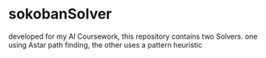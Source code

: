 # sokobanSolver
developed for my AI Coursework, this repository contains two Solvers. one using Astar path finding, the other uses a pattern heuristic
